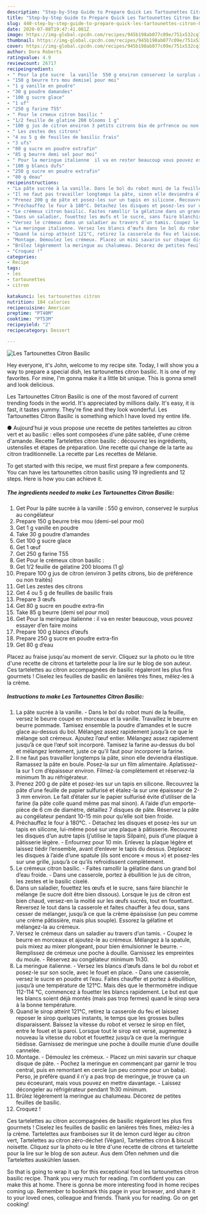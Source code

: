 ```yaml
---
description: "Step-by-Step Guide to Prepare Quick Les Tartounettes Citron Basilic"
title: "Step-by-Step Guide to Prepare Quick Les Tartounettes Citron Basilic"
slug: 440-step-by-step-guide-to-prepare-quick-les-tartounettes-citron-basilic
date: 2020-07-08T19:47:41.081Z
image: https://img-global.cpcdn.com/recipes/945b198ab077c09e/751x532cq70/les-tartounettes-citron-basilic-photo-principale-de-la-recette.jpg
thumbnail: https://img-global.cpcdn.com/recipes/945b198ab077c09e/751x532cq70/les-tartounettes-citron-basilic-photo-principale-de-la-recette.jpg
cover: https://img-global.cpcdn.com/recipes/945b198ab077c09e/751x532cq70/les-tartounettes-citron-basilic-photo-principale-de-la-recette.jpg
author: Dora Roberts
ratingvalue: 4.9
reviewcount: 26717
recipeingredient:
- " Pour la pte sucre  la vanille  550 g environ conservez le surplus au conglateur"
- "150 g beurre trs mou demisel pour moi"
- "1 g vanille en poudre"
- "30 g poudre damandes"
- "100 g sucre glace"
- "1 uf"
- "250 g farine T55"
- " Pour le crmeux citron basilic "
- "1/2 feuille de glatine 200 blooms 1 g"
- "100 g jus de citron environ 3 petits citrons bio de prfrence ou non traits"
- " Les zestes des citrons"
- "4 ou 5 g de feuilles de basilic frais"
- "3 ufs"
- "80 g sucre en poudre extrafin"
- "85 g beurre demi sel pour moi"
- " Pour la meringue italienne  il va en rester beaucoup vous pouvez essayer den faire moins"
- "100 g blancs dufs"
- "250 g sucre en poudre extrafin"
- "80 g deau"
recipeinstructions:
- "La pâte sucrée à la vanille. Dans le bol du robot muni de la feuille, versez le beurre coupé en morceaux et la vanille. Travaillez le beurre en beurre pommade. Tamisez ensemble la poudre d’amandes et le sucre glace au-dessus du bol. Mélangez assez rapidement jusqu’à ce que le mélange soit crémeux. Ajoutez l’œuf entier. Mélangez assez rapidement jusqu’à ce que l’œuf soit incorporé. Tamisez la farine au-dessus du bol et mélangez lentement, juste ce qu’il faut pour incorporer la farine."
- "Il ne faut pas travailler longtemps la pâte, sinon elle deviendra élastique. Ramassez la pâte en boule. Posez-la sur un film alimentaire. Aplatissez-la sur 1 cm d’épaisseur environ. Filmez-la complètement et réservez-la minimum 1h au réfrigérateur."
- "Prenez 200 g de pâte et posez-les sur un tapis en silicone. Recouvrez la pâte d’une feuille de papier sulfurisé et étalez-la sur une épaisseur de 2-3 mm environ. Le fait d’étaler sur le papier sulfurisé évite d’utiliser de la farine (la pâte colle quand même pas mal sinon). A l’aide d’un emporte-pièce de 6 cm de diamètre, détaillez 7 disques de pâte. Réservez la pâte au congélateur pendant 10-15 min pour qu’elle soit bien froide."
- "Préchauffez le four à 180°C. Détachez les disques et posez-les sur un tapis en silicone, lui-même posé sur une plaque à pâtisserie. Recouvrez les disques d’un autre tapis (j’utilise le tapis Silpain), puis d’une plaque à pâtisserie légère. Enfournez pour 10 min. Enlevez la plaque légère et laissez tiédir l’ensemble, avant d’enlever le tapis du dessus. Déplacez les disques à l’aide d’une spatule (ils sont encore « mous ») et posez-les sur une grille, jusqu’à ce qu’ils refroidissent complètement."
- "Le crémeux citron basilic. Faites ramollir la gélatine dans un grand bol d’eau froide. Dans une casserole, portez à ébullition le jus de citron, les zestes et le basilic ciselé."
- "Dans un saladier, fouettez les œufs et le sucre, sans faire blanchir le mélange (le sucre doit être bien dissous). Lorsque le jus de citron est bien chaud, versez-en la moitié sur les œufs sucrés, tout en fouettant. Reversez le tout dans la casserole et faites chauffer à feu doux, sans cesser de mélanger, jusqu’à ce que la crème épaississe (un peu comme une crème pâtissière, mais plus souple). Essorez la gélatine et mélangez-la au crémeux."
- "Versez le crémeux dans un saladier au travers d’un tamis. Coupez le beurre en morceaux et ajoutez-le au crémeux. Mélangez à la spatule, puis mixez au mixer plongeant, pour bien émulsionner le beurre. Remplissez de crémeux une poche à douille. Garnissez les empreintes du moule. Réservez au congélateur minimum 1h30."
- "La meringue italienne. Versez les blancs d’œufs dans le bol du robot et posez-le sur son socle, avec le fouet en place. Dans une casserole, versez le sucre en poudre et l’eau. Faites chauffer et portez à ébullition, jusqu’à une température de 121°C. Mais dès que le thermomètre indique 112-114 °C, commencez à fouetter les blancs rapidement. Le but est que les blancs soient déjà montés (mais pas trop fermes) quand le sirop sera à la bonne température."
- "Quand le sirop atteint 121°C, retirez la casserole du feu et laissez reposer le sirop quelques instants, le temps que les grosses bulles disparaissent. Baissez la vitesse du robot et versez le sirop en filet, entre le fouet et la paroi. Lorsque tout le sirop est versé, augmentez à nouveau la vitesse du robot et fouettez jusqu’à ce que la meringue tiédisse. Garnissez de meringue une poche à douille munie d’une douille cannelée."
- "Montage. Démoulez les crémeux. Placez un mini savarin sur chaque disque de pâte.  Pochez la meringue en commençant par garnir le trou central, puis en remontant en cercle (un peu comme pour un baba). Perso, je préfère quand il n’y a pas trop de meringue, je trouve ça un peu écoeurant, mais vous pouvez en mettre davantage.  Laissez décongeler au réfrigérateur pendant 1h30 minimum."
- "Brûlez légèrement la meringue au chalumeau. Décorez de petites feuilles de basilic."
- "Croquez !"
categories:
- Recipe
tags:
- les
- tartounettes
- citron

katakunci: les tartounettes citron 
nutrition: 184 calories
recipecuisine: American
preptime: "PT40M"
cooktime: "PT53M"
recipeyield: "2"
recipecategory: Dessert

---
```



![Les Tartounettes Citron Basilic](https://img-global.cpcdn.com/recipes/945b198ab077c09e/751x532cq70/les-tartounettes-citron-basilic-photo-principale-de-la-recette.jpg)

Hey everyone, it's John, welcome to my recipe site. Today, I will show you a way to prepare a special dish, les tartounettes citron basilic. It is one of my favorites. For mine, I'm gonna make it a little bit unique. This is gonna smell and look delicious.

Les Tartounettes Citron Basilic is one of the most favored of current trending foods in the world. It's appreciated by millions daily. It's easy, it is fast, it tastes yummy. They're fine and they look wonderful. Les Tartounettes Citron Basilic is something which I have loved my entire life.

● Aujourd&#39;hui je vous propose une recette de petites tartelettes au citron vert et au basilic : elles sont composées d&#39;une pâte sablée, d&#39;une crème d&#39;amande. Recette Tartelettes citron basilic : découvrez les ingrédients, ustensiles et étapes de préparation. Une recette qui change de la tarte au citron traditionnelle. La recette par Les recettes de Mélanie.


To get started with this recipe, we must first prepare a few components. You can have les tartounettes citron basilic using 19 ingredients and 12 steps. Here is how you can achieve it.

<!--inarticleads1-->

##### The ingredients needed to make Les Tartounettes Citron Basilic:

1. Get  Pour la pâte sucrée à la vanille : 550 g environ, conservez le surplus au congélateur
1. Prepare 150 g beurre très mou (demi-sel pour moi)
1. Get 1 g vanille en poudre
1. Take 30 g poudre d’amandes
1. Get 100 g sucre glace
1. Get 1 œuf
1. Get 250 g farine T55
1. Get  Pour le crémeux citron basilic :
1. Get 1/2 feuille de gélatine 200 blooms (1 g)
1. Prepare 100 g jus de citron (environ 3 petits citrons, bio de préférence ou non traités)
1. Get  Les zestes des citrons
1. Get 4 ou 5 g de feuilles de basilic frais
1. Prepare 3 œufs
1. Get 80 g sucre en poudre extra-fin
1. Take 85 g beurre (demi sel pour moi)
1. Get  Pour la meringue italienne : il va en rester beaucoup, vous pouvez essayer d’en faire moins
1. Prepare 100 g blancs d’œufs
1. Prepare 250 g sucre en poudre extra-fin
1. Get 80 g d’eau


Placez au fraise jusqu&#39;au moment de servir. Cliquez sur la photo ou le titre d&#39;une recette de citrons et tartelette pour la lire sur le blog de son auteur. Ces tartelettes au citron accompagnées de basilic régaleront les plus fins gourmets ! Ciselez les feuilles de basilic en lanières très fines, mêlez-les à la crème. 

<!--inarticleads2-->

##### Instructions to make Les Tartounettes Citron Basilic:

1. La pâte sucrée à la vanille. - Dans le bol du robot muni de la feuille, versez le beurre coupé en morceaux et la vanille. Travaillez le beurre en beurre pommade. Tamisez ensemble la poudre d’amandes et le sucre glace au-dessus du bol. Mélangez assez rapidement jusqu’à ce que le mélange soit crémeux. Ajoutez l’œuf entier. Mélangez assez rapidement jusqu’à ce que l’œuf soit incorporé. Tamisez la farine au-dessus du bol et mélangez lentement, juste ce qu’il faut pour incorporer la farine.
1. Il ne faut pas travailler longtemps la pâte, sinon elle deviendra élastique. Ramassez la pâte en boule. Posez-la sur un film alimentaire. Aplatissez-la sur 1 cm d’épaisseur environ. Filmez-la complètement et réservez-la minimum 1h au réfrigérateur.
1. Prenez 200 g de pâte et posez-les sur un tapis en silicone. Recouvrez la pâte d’une feuille de papier sulfurisé et étalez-la sur une épaisseur de 2-3 mm environ. Le fait d’étaler sur le papier sulfurisé évite d’utiliser de la farine (la pâte colle quand même pas mal sinon). A l’aide d’un emporte-pièce de 6 cm de diamètre, détaillez 7 disques de pâte. Réservez la pâte au congélateur pendant 10-15 min pour qu’elle soit bien froide.
1. Préchauffez le four à 180°C. - Détachez les disques et posez-les sur un tapis en silicone, lui-même posé sur une plaque à pâtisserie. Recouvrez les disques d’un autre tapis (j’utilise le tapis Silpain), puis d’une plaque à pâtisserie légère. - Enfournez pour 10 min. Enlevez la plaque légère et laissez tiédir l’ensemble, avant d’enlever le tapis du dessus. Déplacez les disques à l’aide d’une spatule (ils sont encore « mous ») et posez-les sur une grille, jusqu’à ce qu’ils refroidissent complètement.
1. Le crémeux citron basilic. - Faites ramollir la gélatine dans un grand bol d’eau froide. - Dans une casserole, portez à ébullition le jus de citron, les zestes et le basilic ciselé.
1. Dans un saladier, fouettez les œufs et le sucre, sans faire blanchir le mélange (le sucre doit être bien dissous). Lorsque le jus de citron est bien chaud, versez-en la moitié sur les œufs sucrés, tout en fouettant. Reversez le tout dans la casserole et faites chauffer à feu doux, sans cesser de mélanger, jusqu’à ce que la crème épaississe (un peu comme une crème pâtissière, mais plus souple). Essorez la gélatine et mélangez-la au crémeux.
1. Versez le crémeux dans un saladier au travers d’un tamis. - Coupez le beurre en morceaux et ajoutez-le au crémeux. Mélangez à la spatule, puis mixez au mixer plongeant, pour bien émulsionner le beurre. - Remplissez de crémeux une poche à douille. Garnissez les empreintes du moule. - Réservez au congélateur minimum 1h30.
1. La meringue italienne. - Versez les blancs d’œufs dans le bol du robot et posez-le sur son socle, avec le fouet en place. - Dans une casserole, versez le sucre en poudre et l’eau. Faites chauffer et portez à ébullition, jusqu’à une température de 121°C. Mais dès que le thermomètre indique 112-114 °C, commencez à fouetter les blancs rapidement. Le but est que les blancs soient déjà montés (mais pas trop fermes) quand le sirop sera à la bonne température.
1. Quand le sirop atteint 121°C, retirez la casserole du feu et laissez reposer le sirop quelques instants, le temps que les grosses bulles disparaissent. Baissez la vitesse du robot et versez le sirop en filet, entre le fouet et la paroi. Lorsque tout le sirop est versé, augmentez à nouveau la vitesse du robot et fouettez jusqu’à ce que la meringue tiédisse. Garnissez de meringue une poche à douille munie d’une douille cannelée.
1. Montage. - Démoulez les crémeux. - Placez un mini savarin sur chaque disque de pâte.  - Pochez la meringue en commençant par garnir le trou central, puis en remontant en cercle (un peu comme pour un baba). Perso, je préfère quand il n’y a pas trop de meringue, je trouve ça un peu écoeurant, mais vous pouvez en mettre davantage.  - Laissez décongeler au réfrigérateur pendant 1h30 minimum.
1. Brûlez légèrement la meringue au chalumeau. Décorez de petites feuilles de basilic.
1. Croquez !


Ces tartelettes au citron accompagnées de basilic régaleront les plus fins gourmets ! Ciselez les feuilles de basilic en lanières très fines, mêlez-les à la crème. Tartelettes aux framboises sur lit de lemon curd léger au citron vert, Tartelettes au citron zéro-déchet (Végan), Tartelettes citron &amp; biscuit noisette. Cliquez sur la photo ou le titre d&#39;une recette de citrons et tartelette pour la lire sur le blog de son auteur. Aus dem Ofen nehmen und die Tartelettes auskühlen lassen. 

So that is going to wrap it up for this exceptional food les tartounettes citron basilic recipe. Thank you very much for reading. I'm confident you can make this at home. There is gonna be more interesting food in home recipes coming up. Remember to bookmark this page in your browser, and share it to your loved ones, colleague and friends. Thank you for reading. Go on get cooking!
